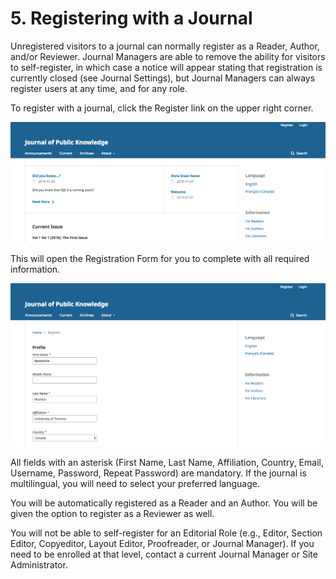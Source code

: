 # 5. Registering with a Journal
Unregistered visitors to a journal can normally register as a Reader, Author, and/or Reviewer. Journal Managers are able to remove the ability for visitors to self-register, in which case a notice will appear stating that registration is currently closed (see Journal Settings), but Journal Managers can always register users at any time, and for any role.

To register with a journal, click the Register link on the upper right corner.

![Register link](./images/5-1.png)

This will open the Registration Form for you to complete with all required information.

![Registration form](./images/5-2.png)

All fields with an asterisk (First Name, Last Name, Affiliation, Country, Email, Username, Password, Repeat Password) are mandatory. If the journal is multilingual, you will need to select your preferred language.

You will be automatically registered as a Reader and an Author. You will be given the option to register as a Reviewer as well.

You will not be able to self-register for an Editorial Role (e.g., Editor, Section Editor, Copyeditor, Layout Editor, Proofreader, or Journal Manager). If you need to be enrolled at that level, contact a current Journal Manager or Site Administrator.